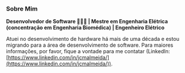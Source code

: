 ### Sobre Mim

**Desenvolvedor de Software 👨🏻‍💻 | Mestre em Engenharia Elétrica (concentração em Engenharia Biomédica) | Engenheiro Elétrico**

Atuei no desenvolvimento de hardware há mais de uma década e estou migrando para a área de desenvolvimento de software. Para maiores informações, por favor, fique a vontade para me contatar (LinkedIn: [https://www.linkedin.com/in/jcmalmeida/](https://www.linkedin.com/in/jcmalmeida/)).
